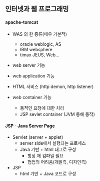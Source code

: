 ## 인터넷과 웹 프로그래밍

#### apache-tomcat 

- WAS 의 한 종류(매우 기본적)
  - oracle weblogic, AS
  - IBM websphere
  - timax JEUS, Web...

- web server 기능
- web application 기능
- HTML 서비스 (http demon, http listener)
- web container 기능
  - 동적인 요청에 대한 처리
  - JSP sevlet container (JVM 통해 동작)







#### JSP - Java Server Page

- Servlet (server + applet)
  - server side에서 실행되는 프로세스
  - Java 기반 + html 태그로 구성
    - 항상 재 컴파일 필요
    - 협업의 어려움(개발측, 디자인측)
- JSP
  - html 기반 + Java 코드로 구성